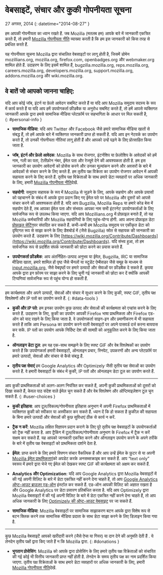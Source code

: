 # वेबसाइटें, संचार और कुकी गोपनीयता सूचना

27 अगस्त, 2014
{: datetime="2014-08-27" }

हम आपकी गोपनीयता का ध्यान रखते हैं. जब Mozilla (मतलब हम) आपके बारे में जानकारी एकत्रित करते हैं, तो हमारी [Mozilla गोपनीयता नीति](http://www.mozilla.org/en-US/privacy/) व्याख्या करती है कि हम इस जानकारी को किस तरह से प्रबंधित करते हैं.

यह गोपनीयता सूचना Mozilla द्वारा संचालित वेबसाइटों पर लागू होती है, जिसमें डोमेन mozillians.org, mozilla.org, firefox.com, openbadges.org और webmaker.org शामिल होते हैं. उदाहरण के लिए इसमें शामिल हैं, bugzilla.mozilla.org, reps.mozilla.org, careers.mozilla.org, developers.mozilla.org, support.mozilla.org, addons.mozilla.org और wiki.mozilla.org.

## वे बातें जो आपको जानना चाहिए:

यदि आप कोई जॉब, इंटर्न या फ़ेलो आवेदन सबमिट करते हैं या यदि आप Mozilla समुदाय सदस्य के रूप में कार्य करते हैं या यदि आप हमें उपयोगकर्ता फ़ीडबैक या अनुरोध सबमिट करते हैं, तो हमें आपसे व्यक्तिगत जानकारी आपके द्वारा हमसे सामाजिक मीडिया प्लेटफ़ॉर्म पर सहभागिता के आधार पर मिल सकती है,  
{: #personal-info }

* **सामाजिक मीडिया**: यदि आप Twitter और Facebook जैसे हमारे सामाजिक मीडिया खातों से संबद्ध हैं, तो हमें आपके बारे में व्यक्तिगत जानकारी प्राप्त हो सकती है. यदि आप इन नेटवर्क का उपयोग करते हैं, तो उनकी गोपनीयता नीतियां लागू होती हैं और आपको उन्हें पढ़ने के लिए प्रोत्साहित किया जाता है.  

* **जॉब, इंटर्न और फ़ेलो आवेदक**: Mozilla के साथ रोजगार, इंटर्नशिप या फ़ेलोशिप के आवेदकों को हमें नाम, गली का पता, टेलीफ़ोन नंबर, ईमेल पता और रेज्यूमे देने की आवश्यकता होती है. हम इस जानकारी का उपयोग आवेदनों को प्रोसेस करने और उनका मूल्यांकन करने और अवसरों के बारे में आवेदकों से संचार करने के लिए करते हैं. हम तृतीय पक्ष विक्रेता का उपयोग रोजगार आवेदन में आपकी सहायता करने के लिए करते हैं. तृतीय पक्ष विक्रेताओं के साथ हमारे डेटा व्यवहारों पर अधिक जानकारी के लिए, हमारी [Mozilla गोपनीयता नीति](http://www.mozilla.org/en-US/privacy/)देखें. 

* **सहयोगी**: समुदाय सहायक के रूप में Mozilla से जुड़ने के लिए, आपके सहयोग और आपके प्रयासों को पहचानने के संबंध में आपके द्वारा प्रदान किए गए ईमेल पते पर Mozilla और दूसरों को आपसे संचार करने की आवश्यकता होती है. यदि आप Bugzilla, Mozilla Reps या हमारे कोड बेस में सहयोग देते हैं, तब आपका ईमेल पता और संभवतः आपका नाम सभी इंटरनेट उपयोगकर्ताओं के लिए सार्वजनिक रूप से उपलब्ध किया जाएगा. यदि आप Mozillians.org में प्रोफ़ाइल बनाते हैं, तो यह Mozilla कर्मचारियों और Mozilla सहयोगियों के लिए पहुंच-योग्य होगी. आप अपना प्रोफ़ाइल डेटा [प्रोफ़ाइल सेटिंग](https://mozillians.org/user/edit)पर संपादित कर सकते हैं. कभी-कभी हम Mozilla समुदाय पर एकीकृत डेटा को दृष्टिगत रूप से साझा करने के लिए डैशबोर्ड में (जैसे Bugzilla) स्रोत से सहायक की जानकारी का उपयोग करते हैं. उदाहरण के लिए [https://wiki.mozilla.org/Contribute/Dashboards](https://wiki.mozilla.org/Contribute/Dashboards). यदि संभव हुआ, तो हम सार्वजनिक रूप से प्रदर्शित संपर्क जानकारी को छोटा करने का प्रयास करते हैं.

* **उपयोगकर्ता फ़ीडबैक**:  आप अंतर्निहित-उत्पाद अनुभव या ईमेल, Bugzilla, IRC या सामाजिक मीडिया खाता, हमारे शामिल हों पृष्ठ जैसे चैनलों या स्टूडेंट ऐम्बैसडर जैसे समूह के माध्यम से  [input.mozilla.org](https://input.mozilla.org/), जैसे वेबपृष्ठों पर हमारे उत्पादों और सेवाओं पर फ़ीडबैक दे सकते हैं. कृपया आपके द्वारा इन फ़ोरम पर साझा करने के लिए चुनी गई जानकारी को छोटा कर दें क्योंकि आपकी टिप्पणियां सार्वजनिक रूप से पहुंच योग्य हो सकती हैं.

---------------------------------------

हम कार्यक्षमता और अपने उत्पादों, सेवाओं और संचार में सुधार करने के लिए कुकी, स्पष्ट GIF, तृतीय पक्ष विश्लेषणों और IP पतों का उपयोग करते हैं. 
{: #data-tools }

* **कुकी और IP पते**: हम इनका उपयोग कुछ उत्पाद और सेवाओं की कार्यक्षमता को एन्हांस करने के लिए करते हैं. उदाहरण के लिए, कुकी का उपयोग आपकी Firefox भाषा प्राथमिकता और Firefox एड-ऑन को याद रखने के लिए किया जाता है. वे उपयोगकर्ता साइन-इन और प्रमाणीकरण में भी सहायता करते हैं ताकि आप Persona का उपयोग करने वाली वेबसाइटों पर अपने पासवर्ड दर्ज करना बायपास कर सकें.  IP पतों का उपयोग आपके निर्दिष्ट देश की सामग्री को अनुकूलित करने के लिए किया जाता है.

* **ऑनलाइन डेटा टूल**: हम यह एक-साथ समझने के लिए स्पष्ट GIF और वेब विश्लेषकों का उपयोग करते हैं कि उपयोगकर्ता हमारी वेबसाइटों, ऑनलाइन प्रचार, स्निपेट, उपकरणों और अन्य प्लेटफ़ॉर्म पर हमारे उत्पादों, सेवाओं और संचार से कैसे संबद्ध हैं. 

* **तृतीय पक्ष सेवाएं** हम Google Analytics और Optimizely जैसी तृतीय पक्ष सेवाओं का उपयोग करते हैं.  वे हमारी वेबसाइटों के संबंध में कुकी, IP पतों और ऑनलाइन डेटा टूल का उपयोग करते हैं.  

---------------------------------------

आप कुकी प्राथमिकताओं को अलग-अलग नियंत्रित कर सकते हैं, अपनी कुकी प्राथमिकताओं को दूसरों को दिखा सकते हैं, केवल पाठ संदेश वाले ईमेल चुन सकते हैं और वेब विश्लेषण और ऑप्टिमाइज़ेशन टूल चुन सकते हैं. 
{: #user-choices }

* **कुकी इतिहास**: आप टूल/विकल्प/गोपनीयता इतिहास अनुभाग में अपनी Firefox प्राथमिकताओं में व्यक्तिगत कुकी को स्वीकार या अस्वीकार कर सकते हैं. ध्यान दें कि हो सकता है कुकीज़ की सहायता के बिना हमारे उत्पादों और सेवाओं की कुछ सुविधाएं ठीक से कार्य न करें.

* **ट्रैक न करें**: Mozilla लक्षित विज्ञापन प्रदान कराने के लिए पूरे तृतीय पक्ष वेबसाइटों के उपयोगकर्ताओं को ट्रैक नहीं करता है.  आप ट्रैकिंग में टूल/विकल्प/गोपनीयता अनुभाग के Firefox में ट्रैक न करें सक्षम कर सकते हैं. यह आपको जानकारी एकत्रित करने और ऑनलाइन उपयोग करने के अपने तरीके के बारे में तृतीय पक्ष वेबसाइटों को प्राथमिकता दर्शाने देता है.  

* **ईमेल**: प्राप्त करने के लिए हमारे विपणन संचार वैकल्पिक हैं और आप उन्हें ईमेल के फ़ुटर से या अपनी [Mozilla ईमेल प्राथमिकताएं](https://www.mozilla.org/en-US/newsletter/recovery/)को अपडेट करके अनसब्सक्राइब कर सकते हैं. आप “text only” स्वरूप में हमारे द्वारा भेजे गए ईमेल को देखकर स्पष्ट GIF की कार्यक्षमता को अक्षम कर सकते हैं.  

* **Analytics और Optimization**: यदि आप Google Analytics द्वारा Mozilla वेबसाइटों में की गई अपनी विज़िट के बारे में डेटा एकत्रित नहीं करने देना चाहते हैं, तो आप [Google Analytics ऑप्ट-आउट ब्राउज़र एड-ऑन](https://tools.google.com/dlpage/gaoptout) इंस्टॉल कर सकते हैं. एड-ऑन आपकी विज़िट को अज्ञात रखता है और Google Analytics पर डेटा प्रसारण प्रतिबंधित करता है.
यदि आप Optimizely द्वारा Mozilla वेबसाइटों में की गई अपनी विज़िट के बारे में डेटा एकत्रित नहीं करने देना चाहते हैं, तो आप अधिक जानकारी के लिए [Optimizely की ऑप्ट-आउट वेबसाइट](https://www.optimizely.com/opt_out) पर जा सकते हैं. 

* **सामाजिक मीडिया**: Mozilla वेबसाइटों पर सामाजिक साझाकरण बटन आपके द्वारा विशेष रूप से बटन क्लिक करने तक सामाजिक मीडिया प्रदाता के साथ डेटा साझा करने के लिए डिज़ाइन किया गया है.

---------------------------------------

कुछ Mozilla वेबसाइटें आपको खरीदारी करने (जैसे ऐप्स या गियर) या दान देने की अनुमति देती हैं . ये लेनदेन तृतीय पक्षों द्वारा किए जाते हैं न कि Mozilla द्वारा. 
{: #donations }

* **भुगतान प्रोसेसिंग**:   Mozilla को आपके द्वारा प्रोसेसिंग के लिए हमारे तृतीय पक्ष विक्रेताओं को संचारित की गई कोई भी वित्तीय जानकारी प्राप्त नहीं होती है. लेनदेन के समय तृतीय पक्ष का नाम प्रदर्शित किया जाएगा.  तृतीय पक्ष विक्रेताओं के साथ हमारे डेटा व्यवहारों पर अधिक जानकारी के लिए, हमारी [Mozilla गोपनीयता नीति](http://www.mozilla.org/en-US/privacy/)देखें.   
